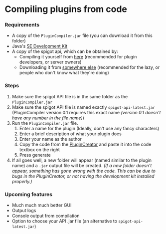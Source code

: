 # Compiling plugins from code

### Requirements

* A copy of the `PluginCompiler.jar` file (you can download it from this folder)
* Java's [SE Development Kit](http://www.oracle.com/technetwork/java/javase/downloads/jdk8-downloads-2133151.html) 
* A copy of the spigot api, which can be obtained by: 
  * Compiling it yourself from [here](https://www.spigotmc.org/wiki/buildtools/) (recommended for plugin developers, or server owners)
  * Downloading it from [somewhere else](https://yivesmirror.com/grab/spigot/spigot-api-latest.jar) (recommended for the lazy, or people who don't know what they're doing)

### Steps

1. Make sure the spigot API file is in the same folder as the `PluginCompiler.jar`
2. Make sure the spigot API file is named exactly `spigot-api-latest.jar` (PluginCompiler version 0.1 requires this exact name _(version 0.1 doesn't have any number in the file name)_) 
3. Run the `PluginCompiler.jar` file.
   1. Enter a name for the plugin (Ideally, don't use any fancy characters)
   2. Enter a brief description of what your plugin does
   3. Enter your name as the author
   4. Copy the code from the [PluginCreator](https://jorelali.github.io/PluginCreator/) and paste it into the code textbox on the right
   5. Press generate
4. If all goes well, a new folder will appear (named similar to the plugin name) and a `.jar` output file will be created. _(If a new folder doesn't appear, something has gone wrong with the code. This can be due to bugs in the PluginCreator, or not having the development kit installed properly.)_

### Upcoming features

* Much much much better GUI
* Output logs
* Console output from compilation
* Option to choose your API .jar file (an alternative to `spigot-api-latest.jar`)

